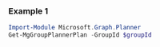 ### Example 1
```powershell
Import-Module Microsoft.Graph.Planner
Get-MgGroupPlannerPlan -GroupId $groupId
```
